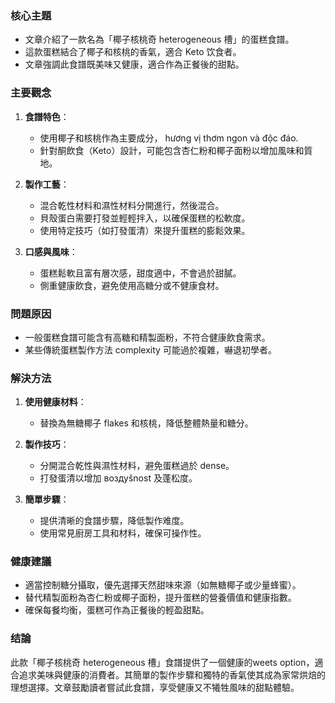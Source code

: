 ### 核心主題
- 文章介紹了一款名為「椰子核桃奇 heterogeneous 槽」的蛋糕食譜。
- 這款蛋糕結合了椰子和核桃的香氣，適合 Keto 饮食者。
- 文章強調此食譜既美味又健康，適合作為正餐後的甜點。

### 主要觀念
1. **食譜特色**：
   - 使用椰子和核桃作為主要成分， hương vị thơm ngon và độc đáo.
   - 針對酮飲食（Keto）設計，可能包含杏仁粉和椰子面粉以增加風味和質地。
   
2. **製作工藝**：
   - 混合乾性材料和濕性材料分開進行，然後混合。
   - 貝殼蛋白需要打發並輕輕拌入，以確保蛋糕的松軟度。
   - 使用特定技巧（如打發蛋清）來提升蛋糕的膨鬆效果。

3. **口感與風味**：
   - 蛋糕鬆軟且富有層次感，甜度適中，不會過於甜膩。
   - 側重健康飲食，避免使用高糖分或不健康食材。

### 問題原因
- 一般蛋糕食譜可能含有高糖和精製面粉，不符合健康飲食需求。
- 某些傳統蛋糕製作方法 complexity 可能過於複雜，嚇退初學者。

### 解決方法
1. **使用健康材料**：
   - 替換為無糖椰子 flakes 和核桃，降低整體熱量和糖分。
   
2. **製作技巧**：
   - 分開混合乾性與濕性材料，避免蛋糕過於 dense。
   - 打發蛋清以增加 воздуšnost 及蓬松度。

3. **簡單步驟**：
   - 提供清晰的食譜步驟，降低製作难度。
   - 使用常見廚房工具和材料，確保可操作性。

### 健康建議
- 適當控制糖分攝取，優先選擇天然甜味來源（如無糖椰子或少量蜂蜜）。
- 替代精製面粉為杏仁粉或椰子面粉，提升蛋糕的營養價值和健康指數。
- 確保每餐均衡，蛋糕可作為正餐後的輕盈甜點。

### 结論
此款「椰子核桃奇 heterogeneous 槽」食譜提供了一個健康的weets option，適合追求美味與健康的消費者。其簡單的製作步驟和獨特的香氣使其成為家常烘焙的理想選擇。文章鼓勵讀者嘗試此食譜，享受健康又不犧牲風味的甜點體驗。